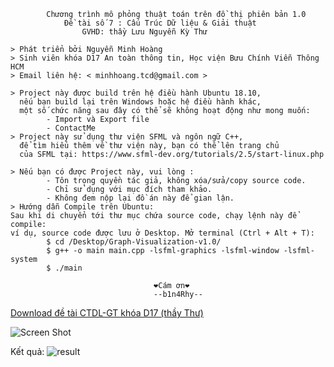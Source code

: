 	
			Chương trình mô phỏng thuật toán trên đồ thị phiên bản 1.0
				Đề tài số 7 : Cấu Trúc Dữ liệu & Giải thuật
					GVHD: thầy Lưu Nguyễn Kỳ Thư

	> Phát triển bởi Nguyễn Minh Hoàng
	> Sinh viên khóa D17 An toàn thông tin, Học viện Bưu Chính Viễn Thông HCM
	> Email liên hệ: < minhhoang.tcd@gmail.com >
 
	> Project này được build trên hệ điều hành Ubuntu 18.10, 
	  nếu bạn build lại trên Windows hoặc hệ điều hành khác, 
	  một số chức năng sau đây có thể sẽ không hoạt động như mong muốn: 
			- Import và Export file
			- ContactMe
	> Project này sử dụng thư viện SFML và ngôn ngữ C++, 
	  để tìm hiểu thêm về thư viện này, bạn có thể lên trang chủ
	  của SFML tại: https://www.sfml-dev.org/tutorials/2.5/start-linux.php

	> Nếu bạn có được Project này, vui lòng :
			- Tôn trọng quyền tác giả, không xóa/sửa/copy source code. 
			- Chỉ sử dụng với mục đích tham khảo.
			- Không đem nộp lại đồ án này để gian lận.						
	> Hướng dẫn Compile trên Ubuntu:
	Sau khi di chuyển tới thư mục chứa source code, chạy lệnh này để compile:
	ví dụ, source code được lưu ở Desktop. Mở terminal (Ctrl + Alt + T):
			$ cd /Desktop/Graph-Visualization-v1.0/
			$ g++ -o main main.cpp -lsfml-graphics -lsfml-window -lsfml-system
			$ ./main
    
									❤️Cám ơn❤️
									--b1n4Rhy--
[Download đề tài CTDL-GT khóa D17 (thầy Thư) ](https://drive.google.com/open?id=1vreF3dTwHiL8eRnaVr42--qiXZWiWywb)

![Screen Shot](https://github.com/ryryyy/Graph-Visualization-v1.0/blob/master/Screenshot.png)

Kết quả:
![result](https://github.com/b1n4Rhy/Graph-Visualization-v1.0/blob/master/result.png)
